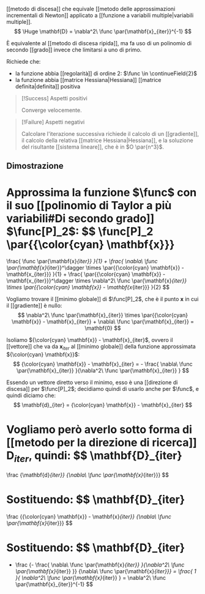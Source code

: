 [[metodo di discesa]] che equivale [[metodo delle approssimazioni incrementali di Newton]] applicato a [[funzione a variabili multiple|variabili multiple]].
$$
\Huge
\mathbf{D} = \nabla^2\ \func \par{\mathbf{x}_{iter}}^{-1}
$$

È equivalente al [[metodo di discesa ripida]], ma fa uso di un polinomio di secondo [[grado]] invece che limitarsi a uno di primo.

Richiede che:
- la funzione abbia [[regolarità]] di ordine $2$: $\func \in \continueField{2}$
- la funzione abbia [[matrice Hessiana|Hessiana]] [[matrice definita|definita]] positiva

> [!Success] Aspetti positivi
> 
> Converge velocemente.

> [!Failure] Aspetti negativi
>
> Calcolare l'iterazione successiva richiede il calcolo di un [[gradiente]], il calcolo della relativa [[matrice Hessiana|Hessiana]], e la soluzione del risultante [[sistema lineare]], che è in $O \par{n^3}$.

## Dimostrazione

Approssima la funzione $\func$ con il suo [[polinomio di Taylor a più variabili#Di secondo grado]] $\func[P]_2$:
$$
\func[P]_2 \par{{\color{cyan} \mathbf{x}}}
=
\frac{ \func \par{\mathbf{x}_{iter}} }{1}
+
\frac{ \nabla\ \func \par{\mathbf{x}_{iter}}^\dagger \times \par{{\color{cyan} \mathbf{x}} - \mathbf{x_{iter}}} }{1}
+
\frac{ \par{{\color{cyan} \mathbf{x}} - \mathbf{x_{iter}}}^\dagger \times \nabla^2\ \func \par{\mathbf{x}_{iter}} \times \par{{\color{cyan} \mathbf{x}} - \mathbf{x_{iter}}} }{2}
$$

Vogliamo trovare il [[minimo globale]] di $\func[P]_2$, che è il punto $\mathbf{x}$ in cui il [[gradiente]] è nullo:
$$
\nabla^2\ \func \par{\mathbf{x}_{iter}} \times \par{{\color{cyan} \mathbf{x}} - \mathbf{x}_{iter}} + \nabla\ \func \par{\mathbf{x}_{iter}} = \mathbf{0}
$$

Isoliamo ${\color{cyan} \mathbf{x}} - \mathbf{x}_{iter}$, ovvero il [[vettore]] che va da $\mathbf{x}_{iter}$ al [[minimo globale]] della funzione approssimata ${\color{cyan} \mathbf{x}}$:
$$
{\color{cyan} \mathbf{x}} - \mathbf{x}_{iter} = - \frac{ \nabla\ \func \par{\mathbf{x}_{iter}} }{\nabla^2\ \func \par{\mathbf{x}_{iter}} }
$$

Essendo un vettore diretto verso il minimo, esso è una [[direzione di discesa]] per $\func[P]_2$; decidiamo quindi di usarlo anche per $\func$, e quindi diciamo che:
$$
\mathbf{d}_{iter} = {\color{cyan} \mathbf{x}} - \mathbf{x}_{iter}
$$

Vogliamo però averlo sotto forma di [[metodo per la direzione di ricerca]] $\mathbf{D}_{iter}$, quindi:
$$
\mathbf{D}_{iter}
=
\frac
{\mathbf{d}_{iter}}
{\nabla\ \func \par{\mathbf{x}_{iter}}}
$$

Sostituendo:
$$
\mathbf{D}_{iter}
=
\frac
{{\color{cyan} \mathbf{x}} - \mathbf{x}_{iter}}
{\nabla\ \func \par{\mathbf{x}_{iter}}}
$$

Sostituendo:
$$
\mathbf{D}_{iter}
=
- \frac
{- \frac{ \nabla\ \func \par{\mathbf{x}_{iter}} }{\nabla^2\ \func \par{\mathbf{x}_{iter}} }}
{\nabla\ \func \par{\mathbf{x}_{iter}}}
=
\frac{ 1 }{ \nabla^2\ \func \par{\mathbf{x}_{iter}} }
=
\nabla^2\ \func \par{\mathbf{x}_{iter}}^{-1}
$$

